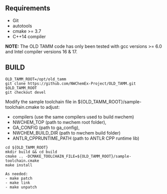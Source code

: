 
Requirements
------------
- Git
- autotools
- cmake >= 3.7
- C++14 compiler

**NOTE:** The OLD TAMM code has only been tested with gcc versions >= 6.0 and Intel compiler versions 16 & 17.

BUILD
-----

```
OLD_TAMM_ROOT=/opt/old_tamm  
git clone https://github.com/NWChemEx-Project/OLD_TAMM.git $OLD_TAMM_ROOT  
git checkout devel
```

 Modify the sample toolchain file in ${OLD_TAMM_ROOT}/sample-toolchain.cmake to adjust:
  - compilers (use the same compilers used to build nwchem)
  - NWCHEM_TOP (path to nwchem root folder),
  - GA_CONFIG (path to ga_config),
  - NWCHEM_BUILD_DIR (path to nwchem build folder)
  - ANTLR_CPPRUNTIME_PATH (path to ANTLR CPP runtime lib)

```
cd ${OLD_TAMM_ROOT}
mkdir build && cd build  
cmake .. -DCMAKE_TOOLCHAIN_FILE=${OLD_TAMM_ROOT}/sample-toolchain.cmake  
make install

As needed:  
- make patch
- make link
- make unpatch
```
